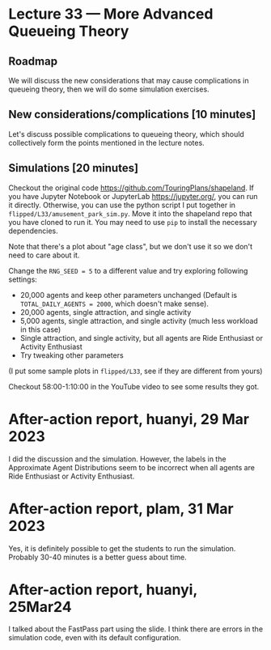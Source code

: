 # Lecture 33 — More Advanced Queueing Theory

## Roadmap

We will discuss the new considerations that may cause complications in queueing
theory, then we will do some simulation exercises.

## New considerations/complications [10 minutes]

Let's discuss possible complications to queueing theory, which should
collectively form the points mentioned in the lecture notes.

## Simulations [20 minutes]

Checkout the original code <https://github.com/TouringPlans/shapeland>. If you
have Jupyter Notebook or JupyterLab <https://jupyter.org/>, you can run it
directly. Otherwise, you can use the python script I put together in
`flipped/L33/amusement_park_sim.py`. Move it into the shapeland repo that you
have cloned to run it. You may need to use `pip` to install the necessary
dependencies.

Note that there's a plot about "age class", but we don't use it so we don't need
to care about it.

Change the `RNG_SEED = 5` to a different value and try exploring following
settings:

* 20,000 agents and keep other parameters unchanged (Default is
  `TOTAL_DAILY_AGENTS = 2000`, which doesn't make sense).
* 20,000 agents, single attraction, and single activity
* 5,000 agents, single attraction, and single activity (much less workload in
  this case)
* Single attraction, and single activity, but all agents are Ride Enthusiast or
  Activity Enthusiast
* Try tweaking other parameters

(I put some sample plots in `flipped/L33`, see if they are different from yours)

Checkout 58:00-1:10:00 in the YouTube video to see some results they got.

# After-action report, huanyi, 29 Mar 2023

I did the discussion and the simulation. However, the labels in the Approximate
Agent Distributions seem to be incorrect when all agents are Ride Enthusiast or
Activity Enthusiast.

# After-action report, plam, 31 Mar 2023

Yes, it is definitely possible to get the students to run the simulation.
Probably 30-40 minutes is a better guess about time.

# After-action report, huanyi, 25Mar24

I talked about the FastPass part using the slide. I think there are errors in
the simulation code, even with its default configuration.
